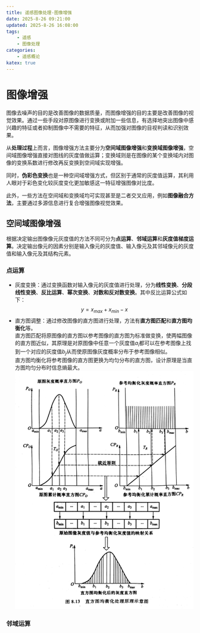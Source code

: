 ```yaml
---
title: 遥感图像处理-图像增强
date: 2025-8-26 09:21:00
updated: 2025-8-26 16:08:00
tags:
    - 遥感
    - 图像处理
categories:
    - 遥感概论
katex: true
---
```


# **图像增强**
图像去噪声的目的是改善图像的数据质量，而图像增强的目的主要是改善图像的视觉效果。通过一些手段对原图像进行变换或附加一些信息，有选择地突出图像中感兴趣的特征或者抑制图像中不需要的特征，从而加强对图像的目视判读和识别效果。   

从**处理过程**上而言，图像增强方法主要分为**空间域图像增强**和**变换域图像增强**，空间域图像增强直接对图线的灰度值做运算；变换域则是在图像的某个变换域内对图像的变换系数进行修改再反变换到空间域实现增强。    

同时，**伪彩色变换**也是一种空间域增强方式，但区别于通常的灰度值运算，其利用人眼对于彩色变化较灰度变化更加敏感这一特征增强图像对比度。     

此外，一些方法在空间域和变换域均可实现甚至是二者交叉应用，例如**图像融合方法**，主要通过多源信息进行复合增强图像视觉效果。    

## **空间域图像增强**
根据决定输出图像像元灰度值的方法不同可分为**点运算**、**邻域运算**和**灰度值梯度运算**。决定输出像元的因素分别是输入像元的灰度值、输入像元及其邻域像元的灰度值和输入像元及其结构元素。    

### **点运算**
* 灰度变换：通过变换函数对输入像元的灰度值进行处理，分为**线性变换**、**分段线性变换**、**反比运算**、**幂次变换**、**对数和反对数变换**。其中反比运算公式如下：   
$$y=x_{max}+x_{min}-x$$
* 直方图调整：通过修改图像的直方图进行处理，方法有**直方图匹配**和**直方图均衡化**等。  
直方图匹配将原图像的直方图以参考图像的直方图为标准做变换，使两幅图像的直方图近似，其原理是对原图像中任意一个灰度值$a_i$都可以在参考图像上找到一个对应的灰度值$b_j$从而使原图像灰度概率分布于参考图像相似。   
直方图均衡化将参考图像的直方图更换为均匀分布的直方图，设计原理是当直方图均匀分布时信息熵最大。        
![图片1](https://github.com/NanCheng112/NanCheng112.github.io/blob/hexo/source/_posts/remote_sensing/pic_pro-7.jpg?raw=true)         

### **邻域运算**
